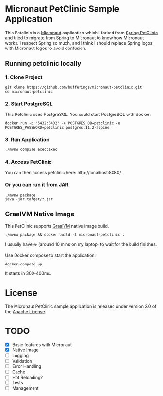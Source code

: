 # Micronaut PetClinic Sample Application

This Petclinic is a [Micronaut](https://micronaut.io/) application which I forked from [Spring PetClinic](https://github.com/spring-projects/spring-petclinic) and tried to migrate from Spring to Micronaut to know how Micronaut works. I respect Spring so much, and I think I should replace Spring logos with Micronaut logos to avoid confusion.

## Running petclinic locally

### 1. Clone Project

```
git clone https://github.com/bufferings/micronaut-petclinic.git
cd micronaut-petclinic
```

### 2. Start PostgreSQL

This Petclinic uses PostgreSQL. You could start PostgreSQL with docker:

```
docker run -p "5432:5432" -e POSTGRES_DB=petclinic -e POSTGRES_PASSWORD=petclinic postgres:11.2-alpine
```

### 3. Run Application

```
./mvnw compile exec:exec
```

### 4. Access PetClinic

You can then access petclinic here: http://localhost:8080/

### Or you can run it from JAR

```
./mvnw package
java -jar target/*.jar
```

## GraalVM Native Image

This PetClinic supports [GraalVM](https://www.graalvm.org/) native image build.

```
./mvnw package && docker build -t micronaut-petclinic .
```

I usually have ☕ (around 10 mins on my laptop) to wait for the build finishes.

Use Docker compose to start the application:

```
docker-compose up
```

It starts in 300-400ms.

# License

The Micronaut PetClinic sample application is released under version 2.0 of the [Apache License](https://www.apache.org/licenses/LICENSE-2.0).

# TODO

- [x] Basic features with Micronaut
- [x] Native Image
- [ ] Logging
- [ ] Validation
- [ ] Error Handling
- [ ] Cache
- [ ] Hot Reloading?
- [ ] Tests
- [ ] Management
